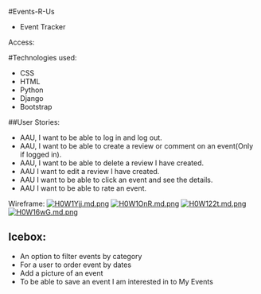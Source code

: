 #Events-R-Us
- Event Tracker

Access:

#Technologies used:
- CSS
- HTML
- Python
- Django
- Bootstrap

##User Stories:
- AAU, I want to be able to log in and log out.
- AAU, I want to be able to create a review or comment on an event(Only if logged in).
- AAU, I want to be able to delete a review I have created.
- AAU I want to edit a review I have created.
- AAU I want to be able to click an event and see the details.
- AAU I want to be able to rate an event.

Wireframe: 
[![H0W1Yjj.md.png](https://iili.io/H0W1Yjj.md.png)](https://freeimage.host/i/H0W1Yjj)
[![H0W1OnR.md.png](https://iili.io/H0W1OnR.md.png)](https://freeimage.host/i/H0W1OnR)
[![H0W122t.md.png](https://iili.io/H0W122t.md.png)](https://freeimage.host/i/H0W122t)
[![H0W16wG.md.png](https://iili.io/H0W16wG.md.png)](https://freeimage.host/i/H0W16wG)


## Icebox:
- An option to filter events by category
- For a user to order event by dates
- Add a picture of an event
- To be able to save an event I am interested in to My Events
